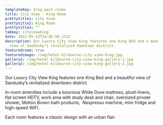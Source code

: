 ```yaml
---
templateKey: blog-post-rooms
title: City View - King Room
prettytitle1: City View
prettytitle2: King Room
prettytitle3: ""
tabkey: cityviewking
date: 2022-05-23T14:45:50.221Z
description: Our Luxury City View King features one King Bed and a beautiful
  view of Sandusky’s revitalized downtown district.
featuredroom: true
featuredimage: /img/hotel-kilbourne-city-view-king.jpg
gallery1: /img/hotel-kilbourne-city-view-king-gallery-1.jpg
gallery2: /img/hotel-kilbourne-city-view-king-gallery-2.jpg
---
```

Our Luxury City View King features one King Bed and a beautiful view of Sandusky’s revitalized downtown district.

In-room amenities include a luxurious White Dove mattress, plush linens, flat screen HDTV, work area with study desk and chair, oversized private shower, Molton Brown bath products,  Nespresso machine, mini-fridge and high-speed WIFI.

Each room features a classic design with an urban flair.
